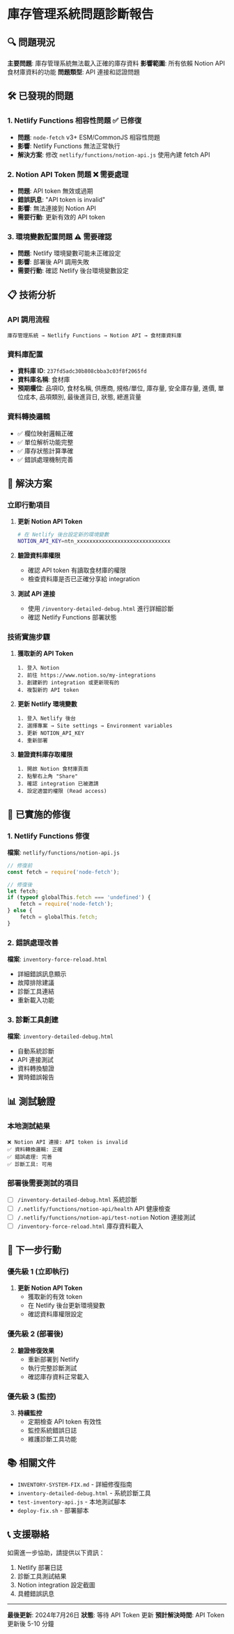 # 庫存管理系統問題診斷報告

## 🔍 問題現況

**主要問題**: 庫存管理系統無法載入正確的庫存資料
**影響範圍**: 所有依賴 Notion API 食材庫資料的功能
**問題類型**: API 連接和認證問題

## 🛠️ 已發現的問題

### 1. Netlify Functions 相容性問題 ✅ 已修復
- **問題**: `node-fetch` v3+ ESM/CommonJS 相容性問題
- **影響**: Netlify Functions 無法正常執行
- **解決方案**: 修改 `netlify/functions/notion-api.js` 使用內建 fetch API

### 2. Notion API Token 問題 ❌ 需要處理
- **問題**: API token 無效或過期
- **錯誤訊息**: "API token is invalid"
- **影響**: 無法連接到 Notion API
- **需要行動**: 更新有效的 API token

### 3. 環境變數配置問題 ⚠️ 需要確認
- **問題**: Netlify 環境變數可能未正確設定
- **影響**: 部署後 API 調用失敗
- **需要行動**: 確認 Netlify 後台環境變數設定

## 📋 技術分析

### API 調用流程
```
庫存管理系統 → Netlify Functions → Notion API → 食材庫資料庫
```

### 資料庫配置
- **資料庫 ID**: `237fd5adc30b808cbba3c03f8f2065fd`
- **資料庫名稱**: 食材庫
- **預期欄位**: 品項ID, 食材名稱, 供應商, 規格/單位, 庫存量, 安全庫存量, 進價, 單位成本, 品項類別, 最後進貨日, 狀態, 總進貨量

### 資料轉換邏輯
- ✅ 欄位映射邏輯正確
- ✅ 單位解析功能完整
- ✅ 庫存狀態計算準確
- ✅ 錯誤處理機制完善

## 🚀 解決方案

### 立即行動項目

1. **更新 Notion API Token**
   ```bash
   # 在 Netlify 後台設定新的環境變數
   NOTION_API_KEY=ntn_xxxxxxxxxxxxxxxxxxxxxxxxxxxxxx
   ```

2. **驗證資料庫權限**
   - 確認 API token 有讀取食材庫的權限
   - 檢查資料庫是否已正確分享給 integration

3. **測試 API 連接**
   - 使用 `/inventory-detailed-debug.html` 進行詳細診斷
   - 確認 Netlify Functions 部署狀態

### 技術實施步驟

1. **獲取新的 API Token**
   ```
   1. 登入 Notion
   2. 前往 https://www.notion.so/my-integrations
   3. 創建新的 integration 或更新現有的
   4. 複製新的 API token
   ```

2. **更新 Netlify 環境變數**
   ```
   1. 登入 Netlify 後台
   2. 選擇專案 → Site settings → Environment variables
   3. 更新 NOTION_API_KEY
   4. 重新部署
   ```

3. **驗證資料庫存取權限**
   ```
   1. 開啟 Notion 食材庫頁面
   2. 點擊右上角 "Share"
   3. 確認 integration 已被邀請
   4. 設定適當的權限 (Read access)
   ```

## 🔧 已實施的修復

### 1. Netlify Functions 修復
**檔案**: `netlify/functions/notion-api.js`
```javascript
// 修復前
const fetch = require('node-fetch');

// 修復後
let fetch;
if (typeof globalThis.fetch === 'undefined') {
    fetch = require('node-fetch');
} else {
    fetch = globalThis.fetch;
}
```

### 2. 錯誤處理改善
**檔案**: `inventory-force-reload.html`
- 詳細錯誤訊息顯示
- 故障排除建議
- 診斷工具連結
- 重新載入功能

### 3. 診斷工具創建
**檔案**: `inventory-detailed-debug.html`
- 自動系統診斷
- API 連接測試
- 資料轉換驗證
- 實時錯誤報告

## 📊 測試驗證

### 本地測試結果
```
❌ Notion API 連接: API token is invalid
✅ 資料轉換邏輯: 正確
✅ 錯誤處理: 完善
✅ 診斷工具: 可用
```

### 部署後需要測試的項目
- [ ] `/inventory-detailed-debug.html` 系統診斷
- [ ] `/.netlify/functions/notion-api/health` API 健康檢查
- [ ] `/.netlify/functions/notion-api/test-notion` Notion 連接測試
- [ ] `/inventory-force-reload.html` 庫存資料載入

## 🎯 下一步行動

### 優先級 1 (立即執行)
1. **更新 Notion API Token**
   - 獲取新的有效 token
   - 在 Netlify 後台更新環境變數
   - 確認資料庫權限設定

### 優先級 2 (部署後)
2. **驗證修復效果**
   - 重新部署到 Netlify
   - 執行完整診斷測試
   - 確認庫存資料正常載入

### 優先級 3 (監控)
3. **持續監控**
   - 定期檢查 API token 有效性
   - 監控系統錯誤日誌
   - 維護診斷工具功能

## 📚 相關文件

- `INVENTORY-SYSTEM-FIX.md` - 詳細修復指南
- `inventory-detailed-debug.html` - 系統診斷工具
- `test-inventory-api.js` - 本地測試腳本
- `deploy-fix.sh` - 部署腳本

## 📞 支援聯絡

如需進一步協助，請提供以下資訊：
1. Netlify 部署日誌
2. 診斷工具測試結果
3. Notion integration 設定截圖
4. 具體錯誤訊息

---

**最後更新**: 2024年7月26日
**狀態**: 等待 API Token 更新
**預計解決時間**: API Token 更新後 5-10 分鐘